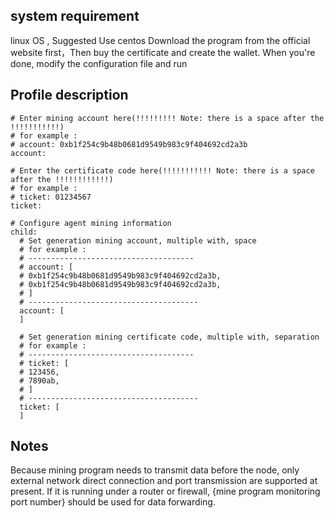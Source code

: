## system requirement
linux OS , Suggested Use centos 
Download the program from the official website first，Then buy the certificate and create the wallet.
When you're done, modify the configuration file and run


## Profile description
```
# Enter mining account here(!!!!!!!!! Note: there is a space after the !!!!!!!!!!!)
# for example : 
# account: 0xb1f254c9b48b0681d9549b983c9f404692cd2a3b
account: 

# Enter the certificate code here(!!!!!!!!!!! Note: there is a space after the !!!!!!!!!!!!)
# for example : 
# ticket: 01234567
ticket: 

# Configure agent mining information
child:
  # Set generation mining account, multiple with, space
  # for example : 
  # -------------------------------------
  # account: [
  # 0xb1f254c9b48b0681d9549b983c9f404692cd2a3b,
  # 0xb1f254c9b48b0681d9549b983c9f404692cd2a3b,
  # ]
  # --------------------------------------
  account: [
  ]
  
  # Set generation mining certificate code, multiple with, separation
  # for example : 
  # -------------------------------------
  # ticket: [
  # 123456,
  # 7890ab,
  # ]
  # -------------------------------------- 
  ticket: [
  ]
```


## Notes
Because mining program needs to transmit data before the node, only external network direct connection and port transmission are supported at present.
If it is running under a router or firewall, {mine program monitoring port number} should be used for data forwarding.
